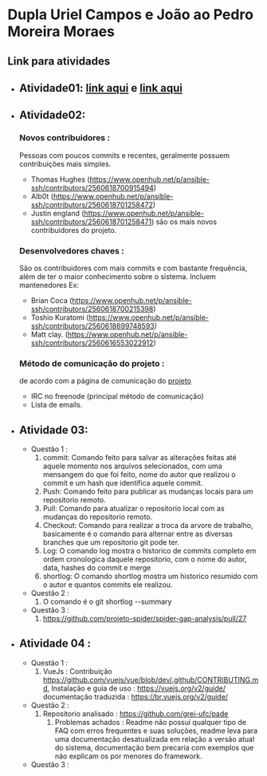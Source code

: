 # Dupla Uriel Campos e João ao Pedro Moreira Moraes

## Link para atividades

- ## Atividade01: [link aqui](https://drive.google.com/open?id=1rFC504w_AB_6_MNCdVPgovfKeixOn8dEO2d--gAM7S0) e [link aqui](https://drive.google.com/open?id=1oD6ZaBmOxZyS0GuLAMAcrJRSAfotIoy8Bx5kHkf3aeg)
- ## Atividade02:
    ### Novos contribuidores :
    Pessoas com poucos commits e recentes, geralmente possuem contribuições mais simples.
    - Thomas Hughes (https://www.openhub.net/p/ansible-ssh/contributors/2560618700915494)
    - Alb0t (https://www.openhub.net/p/ansible-ssh/contributors/2560618701258472)
    - Justin england (https://www.openhub.net/p/ansible-ssh/contributors/2560618701258471)
      são os mais novos contribuidores do projeto.

    ### Desenvolvedores chaves :
    São os contribuidores com mais commits e com bastante frequência, além de ter o maior conhecimento sobre o sistema.
    Incluem mantenedores
    Ex:
    - Brian Coca (https://www.openhub.net/p/ansible-ssh/contributors/2560618700215398)
    - Toshio Kuratomi (https://www.openhub.net/p/ansible-ssh/contributors/2560618699748593)
    - Matt clay. (https://www.openhub.net/p/ansible-ssh/contributors/2560616553022912)

    ### Método de comunicação do projeto :
    de acordo com a página de comunicação do [projeto](https://docs.ansible.com/ansible/latest/community/communication.html)
    - IRC no freenode (principal método de comunicação)
    - Lista de emails.


- ## Atividade 03: 
   - Questão 1 :
        1. commit: Comando feito para salvar as alterações feitas até aquele momento nos arquivos selecionados, com uma mensangem do que foi feito, nome do autor que realizou o commit e um hash que identifica aquele commit.
        2. Push: Comando feito para publicar as mudanças locais para um repositorio remoto.
        3. Pull: Comando para atualizar o repositorio local com as mudanças do repositorio remoto.
        4. Checkout: Comando para realizar a troca da arvore de trabalho, basicamente é o comando para alternar entre as diversas branches que              um repositorio git pode ter.
        5. Log: O comando log mostra o historico de commits completo em ordem cronologica daquele repositorio, com o nome do autor, data, hashes do commit e merge
        6. shortlog: O comando shortlog mostra um historico resumido com o autor e quantos commits ele realizou.
    - Questão 2 :
        1. O comando é o git shortlog --summary
    - Questão 3 :
        1. https://github.com/projeto-spider/spider-gap-analysis/pull/27
- ## Atividade 04 :
    - Questão 1 :
        1. VueJs : Contribuição https://github.com/vuejs/vue/blob/dev/.github/CONTRIBUTING.md, 
            Instalação e guia de uso : https://vuejs.org/v2/guide/ 
            documentação traduzida : https://br.vuejs.org/v2/guide/
    - Questão 2 : 
        1. Repositorio analisado : https://github.com/grei-ufc/pade
            1. Problemas achados : Readme não possui qualquer tipo de FAQ com erros frequentes e suas soluções, readme leva para uma documentação desatualizada em relação a versão atual do sistema, documentação bem precaria com exemplos que não explicam os por menores do framework.
   - Questão 3 :
        
   
    
